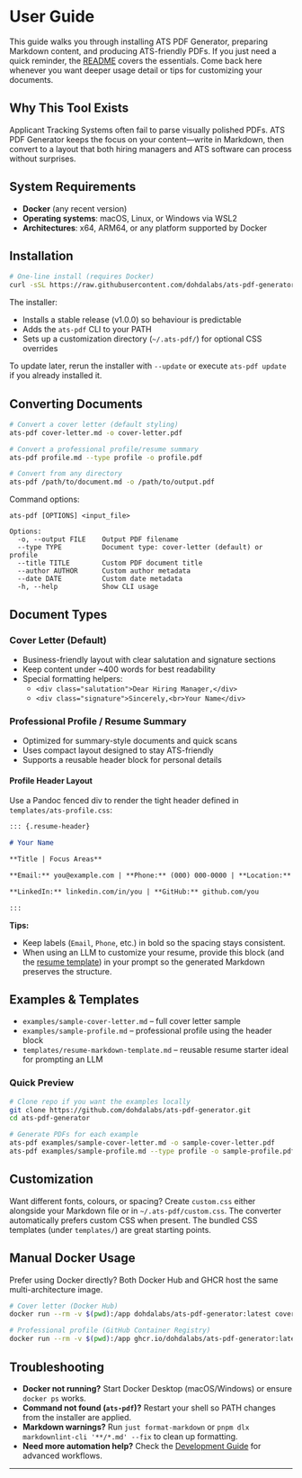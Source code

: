 # User Guide

This guide walks you through installing ATS PDF Generator, preparing Markdown content, and producing ATS-friendly PDFs. If you just need a quick reminder, the [README](../README.md) covers the essentials. Come back here whenever you want deeper usage detail or tips for customizing your documents.

## Why This Tool Exists

Applicant Tracking Systems often fail to parse visually polished PDFs. ATS PDF Generator keeps the focus on your content—write in Markdown, then convert to a layout that both hiring managers and ATS software can process without surprises.

## System Requirements

- **Docker** (any recent version)
- **Operating systems**: macOS, Linux, or Windows via WSL2
- **Architectures**: x64, ARM64, or any platform supported by Docker

## Installation

```bash
# One-line install (requires Docker)
curl -sSL https://raw.githubusercontent.com/dohdalabs/ats-pdf-generator/main/install.sh | bash
```

The installer:

- Installs a stable release (v1.0.0) so behaviour is predictable
- Adds the `ats-pdf` CLI to your PATH
- Sets up a customization directory (`~/.ats-pdf/`) for optional CSS overrides

To update later, rerun the installer with `--update` or execute `ats-pdf update` if you already installed it.

## Converting Documents

```bash
# Convert a cover letter (default styling)
ats-pdf cover-letter.md -o cover-letter.pdf

# Convert a professional profile/resume summary
ats-pdf profile.md --type profile -o profile.pdf

# Convert from any directory
ats-pdf /path/to/document.md -o /path/to/output.pdf
```

Command options:

```text
ats-pdf [OPTIONS] <input_file>

Options:
  -o, --output FILE    Output PDF filename
  --type TYPE          Document type: cover-letter (default) or profile
  --title TITLE        Custom PDF document title
  --author AUTHOR      Custom author metadata
  --date DATE          Custom date metadata
  -h, --help           Show CLI usage
```

## Document Types

### Cover Letter (Default)

- Business-friendly layout with clear salutation and signature sections
- Keep content under ~400 words for best readability
- Special formatting helpers:
  - `<div class="salutation">Dear Hiring Manager,</div>`
  - `<div class="signature">Sincerely,<br>Your Name</div>`

### Professional Profile / Resume Summary

- Optimized for summary-style documents and quick scans
- Uses compact layout designed to stay ATS-friendly
- Supports a reusable header block for personal details

#### Profile Header Layout

Use a Pandoc fenced div to render the tight header defined in `templates/ats-profile.css`:

```markdown
::: {.resume-header}

# Your Name

**Title | Focus Areas**

**Email:** you@example.com | **Phone:** (000) 000-0000 | **Location:** City, ST

**LinkedIn:** linkedin.com/in/you | **GitHub:** github.com/you

:::
```

**Tips:**

- Keep labels (`Email`, `Phone`, etc.) in bold so the spacing stays consistent.
- When using an LLM to customize your resume, provide this block (and the [resume template](../templates/resume-markdown-template.md)) in your prompt so the generated Markdown preserves the structure.

## Examples & Templates

- `examples/sample-cover-letter.md` – full cover letter sample
- `examples/sample-profile.md` – professional profile using the header block
- `templates/resume-markdown-template.md` – reusable resume starter ideal for prompting an LLM

### Quick Preview

```bash
# Clone repo if you want the examples locally
git clone https://github.com/dohdalabs/ats-pdf-generator.git
cd ats-pdf-generator

# Generate PDFs for each example
ats-pdf examples/sample-cover-letter.md -o sample-cover-letter.pdf
ats-pdf examples/sample-profile.md --type profile -o sample-profile.pdf
```

## Customization

Want different fonts, colours, or spacing? Create `custom.css` either alongside your Markdown file or in `~/.ats-pdf/custom.css`. The converter automatically prefers custom CSS when present. The bundled CSS templates (under `templates/`) are great starting points.

## Manual Docker Usage

Prefer using Docker directly? Both Docker Hub and GHCR host the same multi-architecture image.

```bash
# Cover letter (Docker Hub)
docker run --rm -v $(pwd):/app dohdalabs/ats-pdf-generator:latest cover-letter.md -o output.pdf

# Professional profile (GitHub Container Registry)
docker run --rm -v $(pwd):/app ghcr.io/dohdalabs/ats-pdf-generator:latest profile.md -o profile.pdf --type profile
```

## Troubleshooting

- **Docker not running?** Start Docker Desktop (macOS/Windows) or ensure `docker ps` works.
- **Command not found (`ats-pdf`)?** Restart your shell so PATH changes from the installer are applied.
- **Markdown warnings?** Run `just format-markdown` or `pnpm dlx markdownlint-cli '**/*.md' --fix` to clean up formatting.
- **Need more automation help?** Check the [Development Guide](../DEVELOPMENT.md) for advanced workflows.

---
